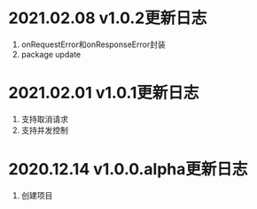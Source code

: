 # 2021.02.08 v1.0.2更新日志
1. onRequestError和onResponseError封装
2. package update

# 2021.02.01 v1.0.1更新日志
1. 支持取消请求
2. 支持并发控制

# 2020.12.14 v1.0.0.alpha更新日志
1. 创建项目
